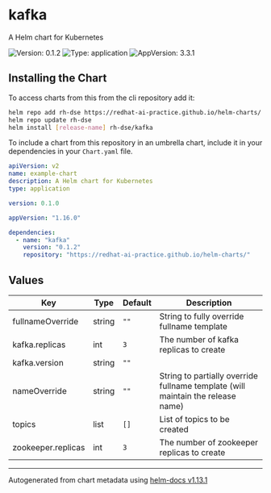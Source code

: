 # kafka

A Helm chart for Kubernetes

![Version: 0.1.2](https://img.shields.io/badge/Version-0.1.2-informational?style=flat-square) ![Type: application](https://img.shields.io/badge/Type-application-informational?style=flat-square) ![AppVersion: 3.3.1](https://img.shields.io/badge/AppVersion-3.3.1-informational?style=flat-square)

## Installing the Chart

To access charts from this from the cli repository add it:

```sh
helm repo add rh-dse https://redhat-ai-practice.github.io/helm-charts/
helm repo update rh-dse
helm install [release-name] rh-dse/kafka
```

To include a chart from this repository in an umbrella chart, include it in your dependencies in your `Chart.yaml` file.

```yaml
apiVersion: v2
name: example-chart
description: A Helm chart for Kubernetes
type: application

version: 0.1.0

appVersion: "1.16.0"

dependencies:
  - name: "kafka"
    version: "0.1.2"
    repository: "https://redhat-ai-practice.github.io/helm-charts/"
```

## Values

| Key | Type | Default | Description |
|-----|------|---------|-------------|
| fullnameOverride | string | `""` | String to fully override fullname template |
| kafka.replicas | int | `3` | The number of kafka replicas to create |
| kafka.version | string | `""` |  |
| nameOverride | string | `""` | String to partially override fullname template (will maintain the release name) |
| topics | list | `[]` | List of topics to be created |
| zookeeper.replicas | int | `3` | The number of zookeeper replicas to create |

----------------------------------------------
Autogenerated from chart metadata using [helm-docs v1.13.1](https://github.com/norwoodj/helm-docs/releases/v1.13.1)
